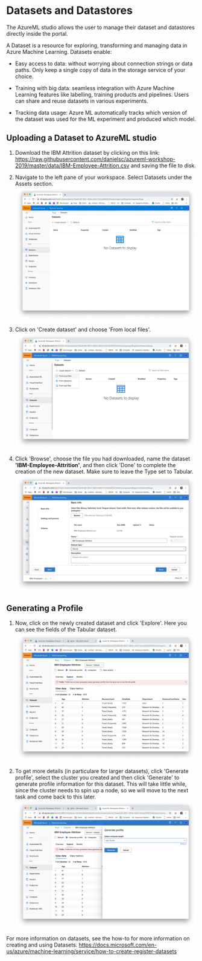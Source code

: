 # Datasets and Datastores

The AzureML studio allows the user to manage their dataset and datastores directly inside the portal. 

A Dataset is a resource for exploring, transforming and managing data in Azure Machine Learning. 
Datasets enable:

- Easy access to data: without worrying about connection strings or data paths. Only keep a single copy of data in the storage service of your choice.

- Training with big data: seamless integration with Azure Machine Learning features like labelling, training products and pipelines. Users can share and reuse datasets in various experiments.

- Tracking data usage: Azure ML automatically tracks which version of the dataset was used for the ML experiment and produced which model.


## Uploading a Dataset to AzureML studio

1. Download the IBM Attrition dataset by clicking on this link: https://raw.githubusercontent.com/danielsc/azureml-workshop-2019/master/data/IBM-Employee-Attrition.csv and saving the file to disk.

1. Navigate to the left pane of your workspace. Select Datasets under the Assets section. 
![](datasets.png)

1. Click on 'Create dataset' and choose 'From local files'. 
![](from_local_files.png)

1. Click 'Browse', choose the file you had downloaded, name the dataset **'IBM-Employee-Attrition'**, and then click 'Done' to complete the creation of the new dataset. Make sure to leave the Type set to Tabular.
![](upload.png)

## Generating a Profile

1. Now, click on the newly created dataset and click 'Explore'. Here you can see the fields of the Tabular dataset.
![](dataset_explore.png)

1. To get more details (in particulare for larger datasets), click 'Generate profile', select the cluster you created and then click 'Generate' to generate profile information for this dataset. This will take little while, since the cluster needs to spin up a node, so we will move to the next task and come back to this later.
![](generate_profile.png)


For more information on datasets, see the how-to for more information on creating and using Datasets. https://docs.microsoft.com/en-us/azure/machine-learning/service/how-to-create-register-datasets
